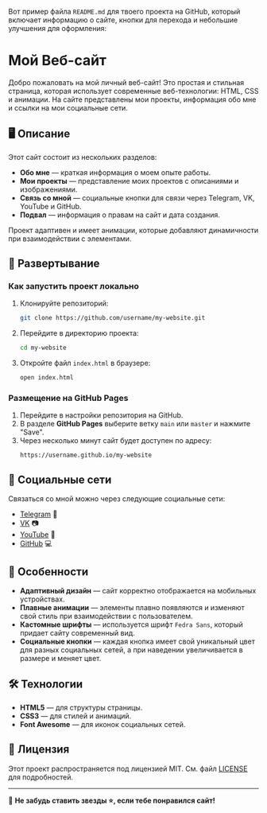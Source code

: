 Вот пример файла `README.md` для твоего проекта на GitHub, который включает информацию о сайте, кнопки для перехода и небольшие улучшения для оформления:


# Мой Веб-сайт

Добро пожаловать на мой личный веб-сайт! Это простая и стильная страница, которая использует современные веб-технологии: HTML, CSS и анимации. На сайте представлены мои проекты, информация обо мне и ссылки на мои социальные сети.

## 🖥️ Описание

Этот сайт состоит из нескольких разделов:

- **Обо мне** — краткая информация о моем опыте работы.
- **Мои проекты** — представление моих проектов с описаниями и изображениями.
- **Связь со мной** — социальные кнопки для связи через Telegram, VK, YouTube и GitHub.
- **Подвал** — информация о правам на сайт и дата создания.

Проект адаптивен и имеет анимации, которые добавляют динамичности при взаимодействии с элементами.

## 🚀 Развертывание

### Как запустить проект локально

1. Клонируйте репозиторий:
   ```bash
   git clone https://github.com/username/my-website.git
   ```
   
2. Перейдите в директорию проекта:
   ```bash
   cd my-website
   ```

3. Откройте файл `index.html` в браузере:
   ```bash
   open index.html
   ```

### Размещение на GitHub Pages

1. Перейдите в настройки репозитория на GitHub.
2. В разделе **GitHub Pages** выберите ветку `main` или `master` и нажмите "Save".
3. Через несколько минут сайт будет доступен по адресу:
   ```text
   https://username.github.io/my-website
   ```

## 🔗 Социальные сети

Связаться со мной можно через следующие социальные сети:

- [Telegram](https://t.me/yourprofile) 📱
- [VK](https://vk.com/yourprofile) 📷
- [YouTube](https://youtube.com/yourprofile) 🎥
- [GitHub](https://github.com/yourprofile) 💻

## 🎨 Особенности

- **Адаптивный дизайн** — сайт корректно отображается на мобильных устройствах.
- **Плавные анимации** — элементы плавно появляются и изменяют свой стиль при взаимодействии с пользователем.
- **Кастомные шрифты** — используется шрифт `Fedra Sans`, который придает сайту современный вид.
- **Социальные кнопки** — каждая кнопка имеет свой уникальный цвет для разных социальных сетей, а при наведении увеличивается в размере и меняет цвет.

## 🛠️ Технологии

- **HTML5** — для структуры страницы.
- **CSS3** — для стилей и анимаций.
- **Font Awesome** — для иконок социальных сетей.

## 📄 Лицензия

Этот проект распространяется под лицензией MIT. См. файл [LICENSE](LICENSE) для подробностей.

---

📢 **Не забудь ставить звезды ⭐️, если тебе понравился сайт!**

```

